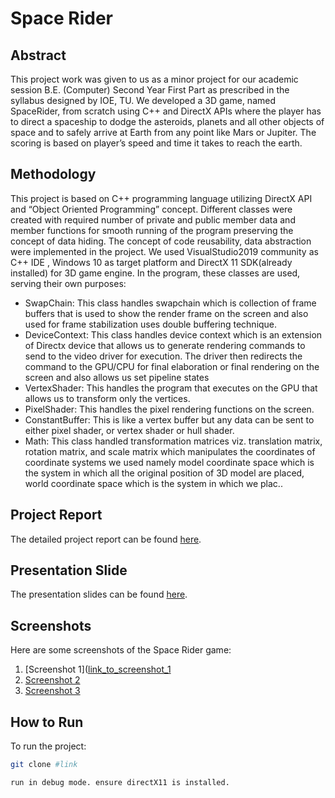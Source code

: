 # Space Rider

## Abstract
This project work was given to us as a minor project for our academic session B.E. (Computer) Second Year First Part as prescribed in the syllabus designed by IOE, TU. We developed a 3D game, named SpaceRider, from scratch using C++ and DirectX APIs where the player has to direct a spaceship to dodge the asteroids, planets and all other objects of space and to safely arrive at Earth from any point like Mars or Jupiter. The scoring is based on player’s speed and time it takes to reach the earth.

## Methodology
This project is based on C++ programming language utilizing DirectX API and “Object Oriented Programming” concept. Different classes were created with required number of private and public member data and member functions for smooth running of the program preserving the concept of data hiding. The concept of code reusability, data abstraction were implemented in the project.
We used VisualStudio2019 community as C++ IDE , Windows 10 as target platform and DirectX 11 SDK(already installed) for 3D game engine.
In the program, these classes are used, serving their own purposes:
- SwapChain: This class handles swapchain which is collection of frame buffers that is used to show the render frame on the screen and also used for frame stabilization uses double buffering technique.
- DeviceContext: This class handles device context which is an extension of Directx device that allows us to generate rendering commands to send to the video driver for execution. The driver then redirects the command to the GPU/CPU for final elaboration or final rendering on the screen and also allows us set pipeline states
- VertexShader: This handles the program that executes on the GPU that allows us to transform only the vertices.
- PixelShader: This handles the pixel rendering functions on the screen.
- ConstantBuffer: This is like a vertex buffer but any data can be sent to either pixel shader, or vertex shader or hull shader.
- Math: This class handled transformation matrices viz. translation matrix, rotation matrix, and scale matrix which manipulates the coordinates of coordinate systems we used namely model coordinate space which is the system in which all the original position of 3D model are placed, world coordinate space which is the system in which we plac..

## Project Report
The detailed project report can be found [here](https://github.com/99-NinetyNine/3D-game-Engine-Graphics/blob/main/OOP_Final_Report.pdf).

## Presentation Slide
The presentation slides can be found [here](https://github.com/99-NinetyNine/3D-game-Engine-Graphics/blob/main/OOP%20Presentation.pptx).

## Screenshots
Here are some screenshots of the Space Rider game:

1. [Screenshot 1]([link_to_screenshot_1](https://github.com/99-NinetyNine/3D-game-Engine-Graphics/blob/main/a.png)
2. [Screenshot 2](https://github.com/99-NinetyNine/3D-game-Engine-Graphics/blob/main/b.png)
3. [Screenshot 3](https://github.com/99-NinetyNine/3D-game-Engine-Graphics/blob/main/c.png)

## How to Run
To run the project:
```bash
git clone #link
```
```bash
run in debug mode. ensure directX11 is installed.
```
